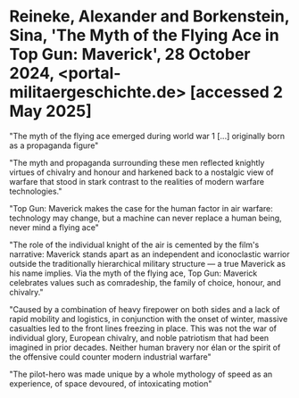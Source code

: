
# Reineke, Alexander and Borkenstein, Sina, 'The Myth of the Flying Ace in Top Gun: Maverick', 28 October 2024, <portal-militaergeschichte.de> [accessed 2 May 2025]

"The myth of the flying ace emerged during world war 1 [...] originally born as a propaganda figure"


"The myth and propaganda surrounding these men reflected knightly virtues of chivalry and honour and harkened back to a nostalgic view of warfare that stood in stark contrast to the realities of modern warfare technologies."


"Top Gun: Maverick makes the case for the human factor in air warfare: technology may change, but a machine can never replace a human being, never mind a flying ace"


"The role of the individual knight of the air is cemented by the film's narrative: Maverick stands apart as an independent and iconoclastic warrior outside the traditionally hierarchical military structure — a true Maverick as his name implies. Via the myth of the flying ace, Top Gun: Maverick celebrates values such as comradeship, the family of choice, honour, and chivalry."


"Caused by a combination of heavy firepower on both sides and a lack of rapid mobility and logistics, in conjunction with the onset of winter, massive casualties led to the front lines freezing in place. This was not the war of individual glory, European chivalry, and noble patriotism that had been imagined in prior decades. Neither human bravery nor élan or the spirit of the offensive could counter modern industrial warfare"


"The pilot-hero was made unique by a whole mythology of speed as an experience, of space devoured, of intoxicating motion"


